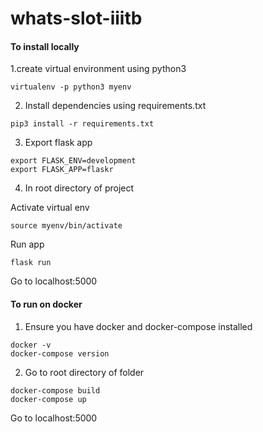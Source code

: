 # whats-slot-iiitb

#### To install locally

1.create virtual environment using python3

```
virtualenv -p python3 myenv
```

2. Install dependencies using requirements.txt

```
pip3 install -r requirements.txt
```
3. Export flask app

```
export FLASK_ENV=development
export FLASK_APP=flaskr
```

4. In root directory of project

Activate virtual env

```
source myenv/bin/activate
```
Run app

```
flask run 
```
Go to localhost:5000


#### To run on docker

1. Ensure you have docker and docker-compose installed 

```
docker -v
docker-compose version
```
2. Go to root directory of folder

```
docker-compose build
docker-compose up
```

Go to localhost:5000
